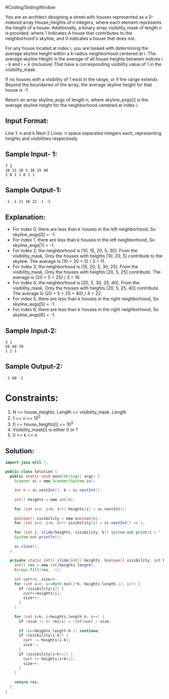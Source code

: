 #Coding/SlidingWindow 

You are an architect designing a street with houses represented as a 0-indexed array 
House_heights of n integers, where each element represents the height of a house. 
Additionally, a binary array visibility_mask of length n is provided, where 1 indicates 
A house that contributes to the neighborhood's skyline, and 0 indicates a house that does not.

For any house located at index i, you are tasked with determining the average 
skyline height within a k-radius neighborhood centered at i. The average skyline 
Height is the average of all house heights between indices i - k and i + k (inclusive) 
That have a corresponding visibility value of 1 in the visibility_mask. 

If no houses with a visibility of 1 exist in the range, or if the range extends 
Beyond the boundaries of the array, the average skyline height for that house is -1.

Return an array skyline_avgs of length n, where skyline_avgs\[i] is the average 
skyline height for the neighborhood centered at index i.

Input Format:
--------
Line 1: n and k
Next 2 Lines: n space separated integers each, representing heights and visibilities respectively

Sample Input- 1:
--------
```
7 2
10 15 20 5 30 25 40
1 0 1 1 0 1 1
```

Sample Output-1:
--------
```
-1 -1 11 16 22 -1 -1
```

Explanation:
--------
- For index 0, there are less than k houses in the left neighborhood, 
  So skyline_avgs\[0] = -1.
- For index 1, there are less than k houses in the left neighborhood, 
  So skyline_avgs\[1] = -1.
- For index 2, the neighborhood is \[10, 15, 20, 5, 30]. From the visibility_mask, 
  Only the houses with heights \[10, 20, 5] contribute to the skyline. The average 
  Is (10 + 20 + 5) / 3 = 11.
- For index 3, the neighborhood is \[15, 20, 5, 30, 25]. From the visibility_mask, 
  Only the houses with heights \[20, 5, 25] contribute. 
  The average is (20 + 5 + 25) / 3 = 16.
- For index 4, the neighborhood is \[20, 5, 30, 25, 40]. From the visibility_mask, 
  Only the houses with heights \[20, 5, 25, 40] contribute. The average 
  Is (20 + 5 + 25 + 40) / 4 = 22.
- For index 5, there are less than k houses in the right neighborhood, 
  So skyline_avgs\[5] = -1.
- For index 6, there are less than k houses in the right neighborhood, 
  So skyline_avgs\[6] = -1.

Sample Input-2:
--------
```
3 1
50 60 70
1 1 1
```

Sample Output-2:
--------
```
-1 60 -1
```

Constraints:
========
1. N == house_heights. Length == visibility_mask. Length
2. 1 <= n <= $10^5$
3. 0 <= house_heights\[i] <= $10^5$
4. Visibility_mask\[i] is either 0 or 1
5. 0 <= k <= n

## Solution:

```java
import java.util.*;

public class Solution {
  public static void main(String[] args) {
    Scanner sc = new Scanner(System.in);
        
    int n = sc.nextInt(), k = sc.nextInt();
        
    int[] heights = new int[n];
        
    for (int i=0; i<n; i++) heights[i] = sc.nextInt();
        
    boolean[] visibility = new boolean[n];
    for (int i=0; i<n; i++) visibility[i] = sc.nextInt() == 1;
        
    for (int i: slide(heights, visibility, k)) System.out.print(i + " ");
    System.out.println();
        
    sc.close();
  }
    
  private static int[] slide(int[] heights, boolean[] visibility, int k) {
    int[] res = new int[heights.length];
    Arrays.fill(res, -1);
        
    int curr=0, size=0;
    for (int i=0; i<=Math.min(2*k, heights.length-1); i++) {
      if (visibility[i]) {
        curr+=heights[i];
        size++;
      }
    }
        
    for (int i=k; i<heights.length-k; i++) {
      if (size != 0) res[i] = (int)curr / size;
            
      if (i==heights.length-k-1) continue;
      if (visibility[i-k]) {
        curr -= heights[i-k];
        size--;
      }
      if (visibility[i+k+1]) {
        curr += heights[i+k+1];
        size++;
      }
    }
        
    return res;
  }
}
```